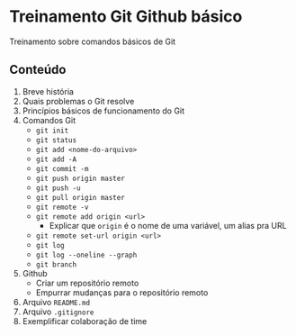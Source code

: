 # Treinamento Git Github básico
Treinamento sobre comandos básicos de Git

## Conteúdo
1. Breve história
2. Quais problemas o Git resolve 
3. Princípios básicos de funcionamento do Git
3. Comandos Git
    - `git init`
    - `git status`
    - `git add <nome-do-arquivo>`
    - `git add -A`
    - `git commit -m `
    - `git push origin master`
    - `git push -u`
    - `git pull origin master`
    - `git remote -v`
    - `git remote add origin <url>`
      - Explicar que `origin` é o nome de uma variável, um alias pra URL
    - `git remote set-url origin <url>`
    - `git log`
    - `git log --oneline --graph`
    - `git branch`
4. Github
    - Criar um repositório remoto
    - Empurrar mudanças para o repositório remoto
6. Arquivo `README.md`
5. Arquivo `.gitignore`
6. Exemplificar colaboração de time
